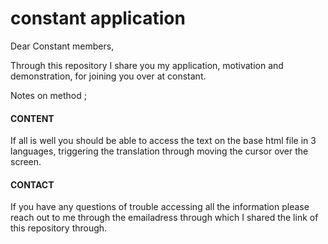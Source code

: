 # constant application 

Dear Constant members, 

Through this repository I share you my application, motivation and demonstration, for joining you over at constant. 

Notes on method ; 


#### CONTENT 

If all is well you should be able to access the text on the base html file in 3 languages, triggering the translation through moving the cursor over the screen.  



#### CONTACT 

If you have any questions of trouble accessing all the information please reach out to me through the emailadress through which I shared the link of this repository through. 



